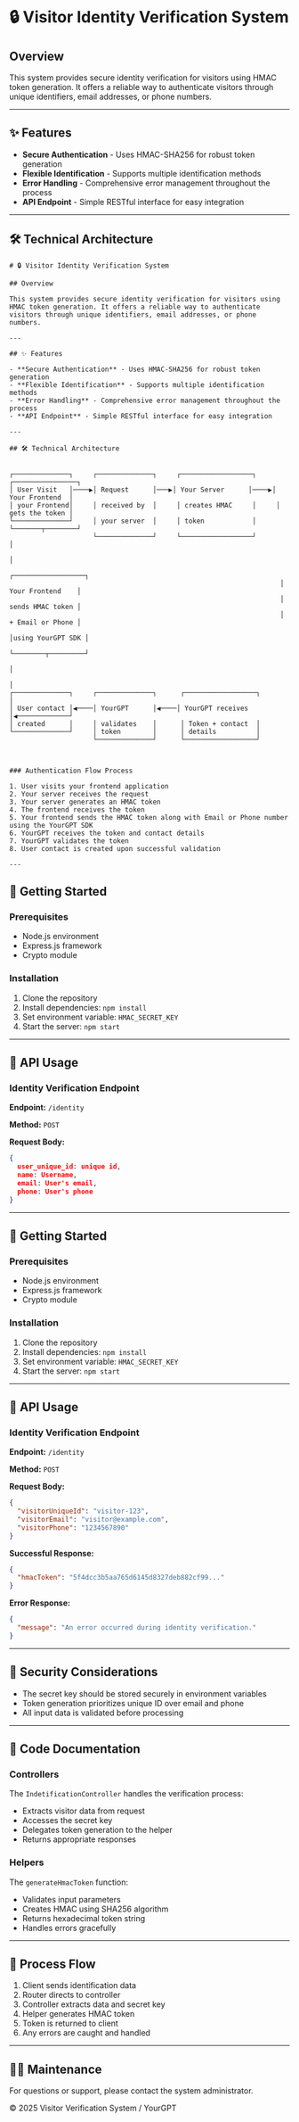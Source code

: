 # 🔒 Visitor Identity Verification System

## Overview

This system provides secure identity verification for visitors using HMAC token generation. It offers a reliable way to authenticate visitors through unique identifiers, email addresses, or phone numbers.

---

## ✨ Features

- **Secure Authentication** - Uses HMAC-SHA256 for robust token generation
- **Flexible Identification** - Supports multiple identification methods
- **Error Handling** - Comprehensive error management throughout the process
- **API Endpoint** - Simple RESTful interface for easy integration

---

## 🛠️ Technical Architecture

```
# 🔒 Visitor Identity Verification System

## Overview

This system provides secure identity verification for visitors using HMAC token generation. It offers a reliable way to authenticate visitors through unique identifiers, email addresses, or phone numbers.

---

## ✨ Features

- **Secure Authentication** - Uses HMAC-SHA256 for robust token generation
- **Flexible Identification** - Supports multiple identification methods
- **Error Handling** - Comprehensive error management throughout the process
- **API Endpoint** - Simple RESTful interface for easy integration

---

## 🛠️ Technical Architecture


┌──────────────┐     ┌──────────────┐     ┌──────────────────┐     ┌────────────────┐
│ User Visit   │────▶│ Request      │───▶│ Your Server      │────▶│ Your Frontend  │
│ your Frontend│     │ received by  │     │ creates HMAC     │     │ gets the token │
└──────────────┘     │ your server  │     │ token            │     └───────┬────────┘
                     └──────────────┘     └──────────────────┘             │
                                                                           │
                                                                    ┌──────────────────┐                           
                                                                    │ Your Frontend    │
                                                                    │ sends HMAC token │
                                                                    │ + Email or Phone │
                                                                    │using YourGPT SDK │           
                                                                    └────────┬─────────┘                           
                                                                             │
                                                                             │
┌──────────────┐     ┌──────────────┐      ┌──────────────────┐              │
│ User contact │◀────│ YourGPT      │◀────│ YourGPT receives │◀─────────────┘
│ created      │     │ validates    │      │ Token + contact  │
└──────────────┘     │ token        │      │ details          │
                     └──────────────┘      └──────────────────┘



### Authentication Flow Process

1. User visits your frontend application
2. Your server receives the request 
3. Your server generates an HMAC token
4. The frontend receives the token
5. Your frontend sends the HMAC token along with Email or Phone number using the YourGPT SDK
6. YourGPT receives the token and contact details
7. YourGPT validates the token
8. User contact is created upon successful validation

---
```
## 🚀 Getting Started

### Prerequisites

- Node.js environment
- Express.js framework
- Crypto module

### Installation

1. Clone the repository
2. Install dependencies: `npm install`
3. Set environment variable: `HMAC_SECRET_KEY` 
4. Start the server: `npm start`

---

## 📡 API Usage

### Identity Verification Endpoint

**Endpoint:** `/identity`

**Method:** `POST`

**Request Body:**
```json
{
  user_unique_id: unique id,
  name: Username,
  email: User's email,
  phone: User's phone
}
```

---

## 🚀 Getting Started

### Prerequisites

- Node.js environment
- Express.js framework
- Crypto module

### Installation

1. Clone the repository
2. Install dependencies: `npm install`
3. Set environment variable: `HMAC_SECRET_KEY` 
4. Start the server: `npm start`

---

## 📡 API Usage

### Identity Verification Endpoint

**Endpoint:** `/identity`

**Method:** `POST`

**Request Body:**
```json
{
  "visitorUniqueId": "visitor-123",
  "visitorEmail": "visitor@example.com",
  "visitorPhone": "1234567890"
}
```

**Successful Response:**
```json
{
  "hmacToken": "5f4dcc3b5aa765d6145d8327deb882cf99..."
}
```

**Error Response:**
```json
{
  "message": "An error occurred during identity verification."
}
```

---

## 🔐 Security Considerations

- The secret key should be stored securely in environment variables
- Token generation prioritizes unique ID over email and phone
- All input data is validated before processing

---

## 📝 Code Documentation

### Controllers

The `IndetificationController` handles the verification process:
- Extracts visitor data from request
- Accesses the secret key
- Delegates token generation to the helper
- Returns appropriate responses

### Helpers

The `generateHmacToken` function:
- Validates input parameters
- Creates HMAC using SHA256 algorithm
- Returns hexadecimal token string
- Handles errors gracefully

---

## 🔄 Process Flow

1. Client sends identification data
2. Router directs to controller
3. Controller extracts data and secret key
4. Helper generates HMAC token
5. Token is returned to client
6. Any errors are caught and handled

---

## 👨‍💻 Maintenance

For questions or support, please contact the system administrator.

© 2025 Visitor Verification System / YourGPT
